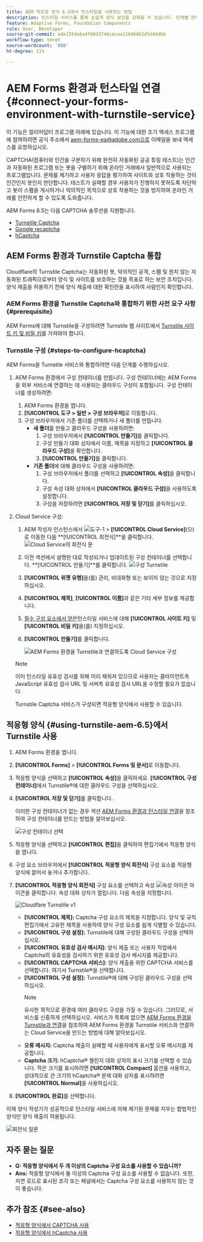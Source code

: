 ```yaml
---
title: AEM 적응형 양식 6.5에서 턴스타일을 사용하는 방법
description: 턴스타일 서비스를 통해 손쉽게 양식 보안을 강화할 수 있습니다. 단계별 안내서가 포함되어 있습니다.
feature: Adaptive Forms, Foundation Components
role: User, Developer
source-git-commit: a4e155de8a4f60d3746cecea110466b1d5d44dbb
workflow-type: tm+mt
source-wordcount: '860'
ht-degree: 11%

---
```


# AEM Forms 환경과 턴스타일 연결 {#connect-your-forms-environment-with-turnstile-service}

<!--

<span class="preview"> This feature is under the Early Adopter Program. You can write to aem-forms-ea@adobe.com from your official email id to join the early adopter program and request access to the capability. </span>

-->

<span class="preview"> 이 기능은 얼리어답터 프로그램 아래에 있습니다. 이 기능에 대한 조기 액세스 프로그램에 참여하려면 공식 주소에서 aem-forms-ea@adobe.com으로 이메일을 보내 </span> 액세스를 요청하십시오.

CAPTCHA(컴퓨터와 인간을 구분하기 위해 완전히 자동화된 공공 튜링 테스트)는 인간과 자동화된 프로그램 또는 봇을 구별하기 위해 온라인 거래에서 일반적으로 사용되는 프로그램입니다. 문제를 제기하고 사용자 응답을 평가하여 사이트와 상호 작용하는 것이 인간인지 봇인지 판단합니다. 테스트가 실패할 경우 사용자가 진행하지 못하도록 차단하고 봇이 스팸을 게시하거나 악의적인 목적으로 상호 작용하는 것을 방지하여 온라인 거래를 안전하게 할 수 있도록 도와줍니다.

AEM Forms 6.5는 다음 CAPTCHA 솔루션을 지원합니다.

* [Turnstile Captcha](/help/forms/using/integrate-adaptive-forms-turnstile.md)
* [Google recaptcha](/help/forms/using/captcha-adaptive-forms.md)
* [hCaptcha](/help/forms/using/integrate-adaptive-forms-hcaptcha.md)


<!-- ![Turnstile](assets/Turnstile-challenge.png)-->

## AEM Forms 환경과 Turnstile Captcha 통합

Cloudflare의 Turnstile Captcha는 자동화된 봇, 악의적인 공격, 스팸 및 원치 않는 자동화된 트래픽으로부터 양식 및 사이트를 보호하는 것을 목표로 하는 보안 조치입니다. 양식 제출을 허용하기 전에 양식 제출에 대한 확인란을 표시하여 사람인지 확인합니다.

### AEM Forms 환경을 Turnstile Captcha와 통합하기 위한 사전 요구 사항 {#prerequisite}

AEM Forms에 대해 Turnstile을 구성하려면 Turnstile 웹 사이트에서 [Turnstile 사이트 키 및 비밀 키](https://developers.cloudflare.com/turnstile/get-started/)를 가져와야 합니다.

### Turnstile 구성 {#steps-to-configure-hcaptcha}

AEM Forms을 Turnstile 서비스와 통합하려면 다음 단계를 수행하십시오.

1. AEM Forms 환경에서 구성 컨테이너를 만듭니다. 구성 컨테이너에는 AEM Forms을 외부 서비스에 연결하는 데 사용되는 클라우드 구성이 포함됩니다. 구성 컨테이너를 생성하려면:
   1. AEM Forms 환경을 엽니다.
   1. **[!UICONTROL 도구 > 일반 > 구성 브라우저]**&#x200B;로 이동합니다.
   1. 구성 브라우저에서 기존 폴더를 선택하거나 새 폴더를 만듭니다.
      * **새 폴더**&#x200B;를 만들고 클라우드 구성을 사용하려면:
         1. 구성 브라우저에서 **[!UICONTROL 만들기]**&#x200B;를 클릭합니다.
         1. 구성 만들기 대화 상자에서 이름, 제목을 지정하고 **[!UICONTROL 클라우드 구성]**&#x200B;을 확인합니다.
         1. **[!UICONTROL 만들기]**&#x200B;를 클릭합니다.
      * **기존 폴더**&#x200B;에 대해 클라우드 구성을 사용하려면:
         1. 구성 브라우저에서 폴더를 선택하고 **[!UICONTROL 속성]**&#x200B;을 클릭합니다.
         1. 구성 속성 대화 상자에서 **[!UICONTROL 클라우드 구성]**&#x200B;을 사용하도록 설정합니다.
         1. 구성을 저장하려면 **[!UICONTROL 저장 및 닫기]**&#x200B;를 클릭하십시오.

1. Cloud Service 구성:
   1. AEM 작성자 인스턴스에서 ![도구-1](assets/tools-1.png) > **[!UICONTROL Cloud Service]**(으)로 이동한 다음 **[!UICONTROL 회전식]**을 클릭합니다.
      ![Cloud Service의 회전식 문](assets/turnstile-in-ui.png)
   1. 이전 섹션에서 설명한 대로 작성되거나 업데이트된 구성 컨테이너를 선택합니다. **[!UICONTROL 만들기]**를 클릭합니다.
      ![구성 Turnstile](assets/config-hcaptcha.png)
   1. **[!UICONTROL 위젯 유형]**&#x200B;을(를) 관리, 비대화형 또는 보이지 않는 것으로 지정하십시오.
   1. **[!UICONTROL 제목]**, **[!UICONTROL 이름]**&#x200B;과 같은 기타 세부 정보를 제공합니다.
   1. [필수 구성 요소에서 얻은](#prerequisite)턴스타일 서비스에 대해 **[!UICONTROL 사이트 키]** 및 **[!UICONTROL 비밀 키]**&#x200B;을(를) 지정하십시오.
   1. **[!UICONTROL 만들기]**&#x200B;를 클릭합니다.

      ![AEM Forms 환경을 Turnstile과 연결하도록 Cloud Service 구성](assets/config-turntstile.png)

   >[!NOTE]
   > 이미 턴스타일 유효성 검사를 위해 미리 채워져 있으므로 사용자는 클라이언트측 JavaScript 유효성 검사 URL 및 서버측 유효성 검사 URL을 수정할 필요가 없습니다.

   Turnstile Captcha 서비스가 구성되면 적응형 양식에서 사용할 수 있습니다.

## 적응형 양식 {#using-turnstile-aem-6.5}에서 Turnstile 사용

1. AEM Forms 환경을 엽니다.
1. **[!UICONTROL Forms]** > **[!UICONTROL Forms 및 문서]**&#x200B;로 이동합니다.
1. 적응형 양식을 선택하고 **[!UICONTROL 속성]**&#x200B;을 클릭하세요. **[!UICONTROL 구성 컨테이너]**&#x200B;에서 Turnstile®에 대한 클라우드 구성을 선택하십시오.
1. **[!UICONTROL 저장 및 닫기]**&#x200B;를 클릭합니다.

   이러한 구성 컨테이너가 없는 경우 섹션 [AEM Forms 환경과 턴스타일 연결](#connect-your-forms-environment-with-turnstile-service)을 참조하여 구성 컨테이너를 만드는 방법을 알아보십시오.

   ![구성 컨테이너 선택](assets/captcha-properties.png)

1. 적응형 양식을 선택하고 **[!UICONTROL 편집]**&#x200B;을 클릭하여 편집기에서 적응형 양식을 엽니다.
1. 구성 요소 브라우저에서 **[!UICONTROL 적응형 양식 회전식]** 구성 요소를 적응형 양식에 끌어서 놓거나 추가합니다.
1. **[!UICONTROL 적응형 양식 회전식]** 구성 요소를 선택하고 속성 ![속성 아이콘](assets/configure-icon.svg) 아이콘을 클릭합니다. 속성 대화 상자가 열립니다. 다음 속성을 지정합니다.

   <!--![Turnstile v2](assets/turnstile-settings-v2.png)-->
   ![Cloudfare Turnstile v1](assets/turnstile-setting-v1.png)

   * **[!UICONTROL 제목]:** Captcha 구성 요소의 제목을 지정합니다. 양식 및 규칙 편집기에서 고유한 제목을 사용하여 양식 구성 요소를 쉽게 식별할 수 있습니다.
   * **[!UICONTROL 구성 설정]:** Turnstile에 대해 구성된 클라우드 구성을 선택하십시오.
   * **[!UICONTROL 유효성 검사 메시지]:** 양식 제출 또는 사용자 작업에서 Captcha의 유효성을 검사하기 위한 유효성 검사 메시지를 제공합니다.
   * **[!UICONTROL CAPTCHA 서비스]:** 양식 제출을 위한 CAPTCHA 서비스를 선택합니다. 여기서 Turnstile®을 선택합니다.
   * **[!UICONTROL 구성 설정]:** Turnstile®에 대해 구성된 클라우드 구성을 선택하십시오.
     >[!NOTE]
     >유사한 목적으로 환경에 여러 클라우드 구성을 가질 수 있습니다. 그러므로, 서비스를 신중하게 선택하십시오. 서비스가 목록에 없으면 [AEM Forms 환경을 Turnstile과 연결](#connect-your-forms-environment-with-turnstile-service)을 참조하여 AEM Forms 환경을 Turnstile 서비스와 연결하는 Cloud Service을 만드는 방법에 대해 알아보십시오.
   * **오류 메시지:** Captcha 제출이 실패할 때 사용자에게 표시할 오류 메시지를 제공합니다.
   * **Captcha 크기:** hCaptcha® 챌린지 대화 상자의 표시 크기를 선택할 수 있습니다. 작은 크기를 표시하려면 **[!UICONTROL Compact]** 옵션을 사용하고, 상대적으로 큰 크기의 hCaptcha® 문제 대화 상자를 표시하려면 **[!UICONTROL Normal]**&#x200B;을 사용하십시오.

1. **[!UICONTROL 완료]**&#x200B;를 선택합니다.


이제 양식 작성기가 성공적으로 턴스타일 서비스에 의해 제기된 문제를 지우는 합법적인 양식만 양식 제출이 허용됩니다.

![회전식 질문](assets/turnstile-challenge.png)


## 자주 묻는 질문

* **Q: 적응형 양식에서 두 개 이상의 Captcha 구성 요소를 사용할 수 있습니까?**
* **Ans:** 적응형 양식에서 둘 이상의 Captcha 구성 요소를 사용할 수 없습니다. 또한, 지연 로드로 표시된 조각 또는 패널에서는 Captcha 구성 요소를 사용하지 않는 것이 좋습니다.

## 추가 참조 {#see-also}

* [적응형 양식에서 CAPTCHA 사용](/help/forms/using/captcha-adaptive-forms.md)
* [적응형 양식에서 hCaptcha 사용](/help/forms/using/integrate-adaptive-forms-hcaptcha.md)
